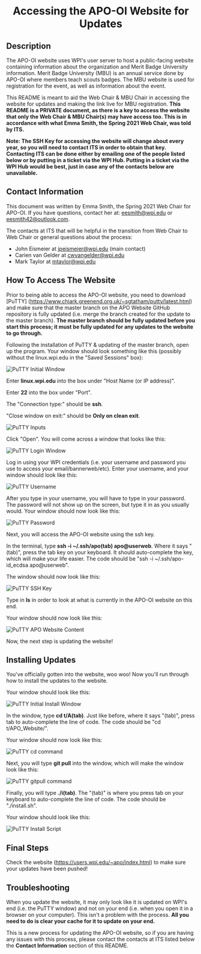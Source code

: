 <h1 align="center">Accessing the APO-OI Website for Updates</h1>

## Description

The APO-OI website uses WPI's user server to host a public-facing website containing information about the organization and Merit Badge University information. Merit Badge University (MBU) is an annual service done by APO-OI where members teach scouts badges. The MBU website is used for registration for the event, as well as information about the event.

This README is meant to aid the Web Chair & MBU Chair in accessing the website for updates and making the link live for MBU registration. **This README is a PRIVATE document, as there is a key to access the website that only the Web Chair & MBU Chair(s) may have access too. This is in accordance with what Emma Smith, the Spring 2021 Web Chair, was told by ITS.**

**Note: The SSH Key for accessing the website will change about every year, so you will need to contact ITS in order to obtain that key. Contacting ITS can be done either by emailing one of the people listed below or by putting in a ticket via the WPI Hub. Putting in a ticket via the WPI Hub would be best, just in case any of the contacts below are unavailable.**

## Contact Information 

This document was written by Emma Smith, the Spring 2021 Web Chair for APO-OI. If you have questions, contact her at: <a href=“mailto:eesmith@wpi.edu>eesmith@wpi.edu</a> or <a href=“mailto:eesmith42@outlook.com>eesmith42@outlook.com</a>. 

The contacts at ITS that will be helpful in the transition from Web Chair to Web Chair or general questions about the process:

- John Eismeier at <a href=“mailto:jpeismeier@wpi.edu>jpeismeier@wpi.edu</a> (main contact)
- Carien van Gelder at <a href=“mailto:cwvangelder@wpi.edu>cwvangelder@wpi.edu</a>
- Mark Taylor at <a href=“mailto:mtaylor@wpi.edu>mtaylor@wpi.edu</a>

## How To Access The Website

Prior to being able to access the APO-OI website, you need to download [PuTTY] (https://www.chiark.greenend.org.uk/~sgtatham/putty/latest.html) and make sure that the master branch on the APO Website GitHub repository is fully updated (i.e. merge the branch created for the update to the master branch). **The master branch should be fully updated before you start this process; it must be fully updated for any updates to the website to go through.**

Following the installation of PuTTY & updating of the master branch, open up the program. Your window should look something like this (possibly without the linux.wpi.edu in the "Saved Sessions" box):

![PuTTY Initial Window](https://github.com/eesmith42/AccessAPO_OIWebsite/blob/main/PuTTyWindowInitial.jpg)

Enter **linux.wpi.edu** into the box under "Host Name (or IP address)".

Enter **22** into the box under "Port".

The "Connection type:" should be **ssh**.

"Close window on exit:" should be **Only on clean exit**.

![PuTTY Inputs](https://github.com/eesmith42/AccessAPO_OIWebsite/blob/main/PuTTyWindowInputs.jpg)

Click "Open". You will come across a window that looks like this:

![PuTTY Login Window](https://github.com/eesmith42/AccessAPO_OIWebsite/blob/main/PuTTyLoginWindow.jpg)

Log in using your WPI credentials (i.e. your username and password you use to access your email/bannerweb/etc). Enter your username, and your window should look like this:

![PuTTY Username](https://github.com/eesmith42/AccessAPO_OIWebsite/blob/main/PuTTyPasswordWindow.jpg)

After you type in your username, you will have to type in your password. The password will not show up on the screen, but type it in as you usually would. Your window should now look like this:

![PuTTY Password](https://github.com/eesmith42/AccessAPO_OIWebsite/blob/main/PuTTyAfterPass.jpg)

Next, you will access the APO-OI website using the ssh key.

In the terminal, type **ssh -i ~/.ssh/apo(tab) apo@userweb**. Where it says "(tab)", press the tab key on your keyboard. It should auto-complete the key, which will make your life easier. The code should be "ssh -i ~/.ssh/apo-id_ecdsa apo@userweb".

The window should now look like this:

![PuTTY SSH Key](https://github.com/eesmith42/AccessAPO_OIWebsite/blob/main/PuTTySSHKey.jpg)

Type in **ls** in order to look at what is currently in the APO-OI website on this end. 

Your window should now look like this:

![PuTTY APO Website Content](https://github.com/eesmith42/AccessAPO_OIWebsite/blob/main/PuTTyWebsiteContents.jpg)

Now, the next step is updating the website!

## Installing Updates

You've officially gotten into the website, woo woo! Now you'll run through how to install the updates to the website.

Your window should look like this:

![PuTTY Initial Install Window](https://github.com/eesmith42/AccessAPO_OIWebsite/blob/main/Initial%20Window.jpg) 

In the window, type **cd t/A(tab)**. Just like before, where it says "(tab)", press tab to auto-complete the line of code. The code should be "cd t/APO_Website/".

Your window should now look like this:

![PuTTY cd command](https://github.com/eesmith42/AccessAPO_OIWebsite/blob/main/cd%20command.jpg)

Next, you will type **git pull** into the window, which will make the window look like this:

![PuTTY gitpull command](https://github.com/eesmith42/AccessAPO_OIWebsite/blob/main/gitpull.jpg)

Finally, you will type **./i(tab)**. The "(tab)" is where you press tab on your keyboard to auto-complete the line of code. The code should be "./install.sh". 

Your window should look like this:

![PuTTY Install Script](https://github.com/eesmith42/AccessAPO_OIWebsite/blob/main/install%20script.jpg)

## Final Steps

Check the website (https://users.wpi.edu/~apo/index.html) to make sure your updates have been pushed!

## Troubleshooting

When you update the website, it may only look like it is updated on WPI's end (i.e. the PuTTY window) and not on your end (i.e. when you open it in a browser on your computer). This isn't a problem with the process. **All you need to do is clear your cache for it to update on your end.**

This is a new process for updating the APO-OI website, so if you are having any issues with this process, please contact the contacts at ITS listed below the **Contact Information** section of this README.
